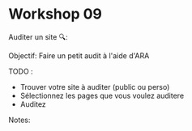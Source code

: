 <!-- .slide: class="exercice small" -->

# Workshop 09

Auditer un site 🔍: 

Objectif: Faire un petit audit à l'aide d'ARA

TODO :
- Trouver votre site à auditer (public ou perso)
- Sélectionnez les pages que vous voulez auditere
- Auditez

Notes: 

